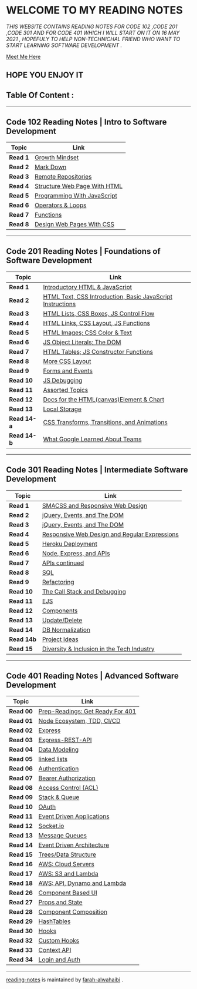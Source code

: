 # **WELCOME TO MY READING NOTES** 
*THIS WEBSITE CONTAINS READING NOTES FOR CODE 102 ,CODE 201 ,CODE 301 AND FOR CODE 401 WHICH I WILL START ON IT ON 16 MAY 2021 , HOPEFULY TO HELP NON-TECHNICHAL FRIEND WHO WANT TO START LEARNING SOFTWARE DEVELOPMENT .*

[Meet Me Here](https://github.com/farahalwahaibi/Reading-Notes/blob/main/Resume.md) 

## **HOPE YOU ENJOY IT**
## **Table Of Content :**
***
## **Code 102 Reading Notes | Intro to Software Development**
**Topic** | **Link**
----- | -----
**Read 1** | [Growth Mindset](https://farahalwahaibi.github.io/Reading-Notes/Code-102/reading-notes/class-01) 
**Read 2** | [Mark Down](https://farahalwahaibi.github.io/Reading-Notes/Code-102/reading-notes/class-02) 
**Read 3** | [Remote Repositories](https://farahalwahaibi.github.io/Reading-Notes/Code-102/reading-notes/class-03)
**Read 4** | [Structure Web Page With HTML](https://farahalwahaibi.github.io/Reading-Notes/Code-102/reading-notes/class-04)
**Read 5** | [Programming With JavaScript](https://farahalwahaibi.github.io/Reading-Notes/Code-102/reading-notes/class-05)
**Read 6** | [Operators & Loops](https://farahalwahaibi.github.io/Reading-Notes/Code-102/reading-notes/class-06)
**Read 7** | [Functions](https://farahalwahaibi.github.io/Reading-Notes/Code-102/reading-notes/class-07)
**Read 8** | [Design Web Pages With CSS](https://farahalwahaibi.github.io/Reading-Notes/Code-102/reading-notes/class-08) 
***

## **Code 201 Reading Notes | Foundations of Software Development**
**Topic** | **Link**
----- | ----- 
**Read 1** | [Introductory HTML & JavaScript](https://farahalwahaibi.github.io/Reading-Notes/Code-201/reading-notes/class-01)
**Read 2** | [HTML Text, CSS Introduction, Basic JavaScript Instructions](https://farahalwahaibi.github.io/Reading-Notes/Code-201/reading-notes/class-02)
**Read 3** | [HTML Lists, CSS Boxes, JS Control Flow](https://farahalwahaibi.github.io/Reading-Notes/Code-201/reading-notes/class-03)
**Read 4** |[HTML Links, CSS Layout, JS Functions](https://farahalwahaibi.github.io/Reading-Notes/Code-201/reading-notes/class-04)
**Read 5** | [HTML Images; CSS Color & Text](https://farahalwahaibi.github.io/Reading-Notes/Code-201/reading-notes/class-05)   
**Read 6** | [JS Object Literals; The DOM](https://farahalwahaibi.github.io/Reading-Notes/Code-201/reading-notes/class-06)
**Read 7** | [HTML Tables; JS Constructor Functions](https://farahalwahaibi.github.io/Reading-Notes/Code-201/reading-notes/class-07)
**Read 8** | [More CSS Layout](https://farahalwahaibi.github.io/Reading-Notes/Code-201/reading-notes/class-08)
**Read 9** | [Forms and Events](https://farahalwahaibi.github.io/Reading-Notes/Code-201/reading-notes/class-09)
**Read 10** | [JS Debugging](https://farahalwahaibi.github.io/Reading-Notes/Code-201/reading-notes/class-10)
**Read 11** | [Assorted Topics](https://farahalwahaibi.github.io/Reading-Notes/Code-201/reading-notes/class-11)
**Read 12** | [Docs for the HTML(canvas)Element & Chart](https://farahalwahaibi.github.io/Reading-Notes/Code-201/reading-notes/class-12)
**Read 13** | [Local Storage](https://farahalwahaibi.github.io/Reading-Notes/Code-201/reading-notes/class-13)
**Read 14-a** | [CSS Transforms, Transitions, and Animations](https://farahalwahaibi.github.io/Reading-Notes/Code-201/reading-notes/class-14a)
**Read 14-b** | [What Google Learned About Teams](https://farahalwahaibi.github.io/Reading-Notes/Code-201/reading-notes/class-14b)
***

## **Code 301 Reading Notes | Intermediate Software Development**
**Topic** | **Link**
----- | -----
**Read 1** | [SMACSS and Responsive Web Design](https://farahalwahaibi.github.io/Reading-Notes/Code-301/reading-notes/class-01)
**Read 2** | [jQuery, Events, and The DOM](https://farahalwahaibi.github.io/Reading-Notes/Code-301/reading-notes/class-02)
**Read 3** | [jQuery, Events, and The DOM](https://farahalwahaibi.github.io/Reading-Notes/Code-301/reading-notes/class-03)
**Read 4** | [Responsive Web Design and Regular Expressions](https://farahalwahaibi.github.io/Reading-Notes/Code-301/reading-notes/class-04)
**Read 5** | [Heroku Deployment](https://farahalwahaibi.github.io/Reading-Notes/Code-301/reading-notes/class-05)
**Read 6** | [Node, Express, and APIs](https://farahalwahaibi.github.io/Reading-Notes/Code-301/reading-notes/class-06)
**Read 7** | [APIs continued](https://farahalwahaibi.github.io/Reading-Notes/Code-301/reading-notes/class-07)
**Read 8** | [SQL](https://farahalwahaibi.github.io/Reading-Notes/Code-301/reading-notes/class-08)
**Read 9** | [Refactoring](https://farahalwahaibi.github.io/Reading-Notes/Code-301/reading-notes/class-09)
**Read 10** | [The Call Stack and Debugging](https://farahalwahaibi.github.io/Reading-Notes/Code-301/reading-notes/class-10)
**Read 11** | [EJS](https://farahalwahaibi.github.io/Reading-Notes/Code-301/reading-notes/class-11)
**Read 12** | [Components](https://farahalwahaibi.github.io/Reading-Notes/Code-301/reading-notes/class-12)
**Read 13** | [Update/Delete](https://farahalwahaibi.github.io/Reading-Notes/Code-301/reading-notes/class-13)
**Read 14** | [DB Normalization](https://farahalwahaibi.github.io/Reading-Notes/Code-301/reading-notes/class-14)
**Read 14b** | [Project Ideas](https://farahalwahaibi.github.io/Reading-Notes/Code-301/reading-notes/class-14b)
**Read 15** | [Diversity & Inclusion in the Tech Industry](https://farahalwahaibi.github.io/Reading-Notes/Code-301/reading-notes/class-15)




***

## **Code 401 Reading Notes | Advanced Software Development**
**Topic** | **Link**
----- | -----
**Read 00** | [Prep-Readings: Get Ready For 401](https://farahalwahaibi.github.io/Reading-Notes/Code-401/reading-notes/class-00)
**Read 01** | [Node Ecosystem, TDD, CI/CD](https://farahalwahaibi.github.io/Reading-Notes/Code-401/reading-notes/class-01)
**Read 02** | [Express](https://farahalwahaibi.github.io/Reading-Notes/Code-401/reading-notes/class-02)
**Read 03** | [Express-REST-API](https://farahalwahaibi.github.io/Reading-Notes/Code-401/reading-notes/class-03)
**Read 04** | [Data Modeling](https://farahalwahaibi.github.io/Reading-Notes/Code-401/reading-notes/class-04)
**Read 05** | [linked lists](https://farahalwahaibi.github.io/Reading-Notes/Code-401/reading-notes/class-05)
**Read 06** | [Authentication](https://farahalwahaibi.github.io/Reading-Notes/Code-401/reading-notes/class-06)
**Read 07** | [Bearer Authorization](https://farahalwahaibi.github.io/Reading-Notes/Code-401/reading-notes/class-07)
**Read 08** | [Access Control (ACL)](https://farahalwahaibi.github.io/Reading-Notes/Code-401/reading-notes/class-08)
**Read 09** | [Stack & Queue](https://farahalwahaibi.github.io/Reading-Notes/Code-401/reading-notes/class-09)
**Read 10** | [OAuth](https://farahalwahaibi.github.io/Reading-Notes/Code-401/reading-notes/class-10)
**Read 11** | [Event Driven Applications](https://farahalwahaibi.github.io/Reading-Notes/Code-401/reading-notes/class-11)
**Read 12** | [Socket.io](https://farahalwahaibi.github.io/Reading-Notes/Code-401/reading-notes/class-12)
**Read 13** | [Message Queues](https://farahalwahaibi.github.io/Reading-Notes/Code-401/reading-notes/class-13)
**Read 14** | [Event Driven Architecture](https://farahalwahaibi.github.io/Reading-Notes/Code-401/reading-notes/class-14)
**Read 15** | [Trees/Data Structure](https://farahalwahaibi.github.io/Reading-Notes/Code-401/reading-notes/class-15)
**Read 16** | [AWS: Cloud Servers ](https://farahalwahaibi.github.io/Reading-Notes/Code-401/reading-notes/class-16)
**Read 17** | [AWS: S3 and Lambda](https://farahalwahaibi.github.io/Reading-Notes/Code-401/reading-notes/class-17)
**Read 18** | [AWS: API, Dynamo and Lambda](https://farahalwahaibi.github.io/Reading-Notes/Code-401/reading-notes/class-18)
**Read 26** | [Component Based UI](https://farahalwahaibi.github.io/Reading-Notes/Code-401/reading-notes/class-26)
**Read 27** | [Props and State](https://farahalwahaibi.github.io/Reading-Notes/Code-401/reading-notes/class-27)
**Read 28** | [Component Composition](https://farahalwahaibi.github.io/Reading-Notes/Code-401/reading-notes/class-28)
**Read 29** | [HashTables](https://farahalwahaibi.github.io/Reading-Notes/Code-401/reading-notes/class-29)
**Read 30** | [Hooks](https://farahalwahaibi.github.io/Reading-Notes/Code-401/reading-notes/class-30)
**Read 32** | [Custom Hooks](https://farahalwahaibi.github.io/Reading-Notes/Code-401/reading-notes/class-32)
**Read 33** | [Context API](https://farahalwahaibi.github.io/Reading-Notes/Code-401/reading-notes/class-33)
**Read 34** | [Login and Auth](https://farahalwahaibi.github.io/Reading-Notes/Code-401/reading-notes/class-34)








***


[reading-notes](https://github.com/farahalwahaibi/Reading-Notes) is maintained by [farah-alwahaibi](https://github.com/farahalwahaibi) .
